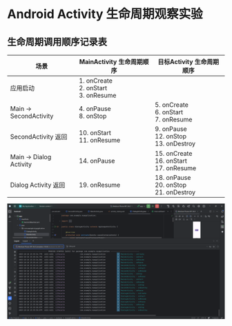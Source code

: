 # Android Activity 生命周期观察实验

## 生命周期调用顺序记录表

| 场景               | MainActivity 生命周期顺序 | 目标Activity 生命周期顺序 |
|--------------------|--------------------------|--------------------------|
| 应用启动           | 1. onCreate<br>2. onStart<br>3. onResume | |
| Main → SecondActivity | 4. onPause<br>8. onStop | 5. onCreate<br>6. onStart<br>7. onResume |
| SecondActivity 返回 | 10. onStart<br>11. onResume | 9. onPause<br>12. onStop<br>13. onDestroy |
| Main → Dialog Activity | 14. onPause | 15. onCreate<br>16. onStart<br>17. onResume |
| Dialog Activity 返回 | 19. onResume | 18. onPause<br>20. onStop<br>21. onDestroy |

![实验结果截图](https://github.com/lancasterJie/Android/blob/%E9%9F%A6%E6%80%9D%E7%9B%8842312194/%E7%AC%AC%E4%BA%8C%E6%AC%A1%E4%BD%9C%E4%B8%9A%E8%BF%90%E8%A1%8C%E7%BB%93%E6%9E%9C%E6%88%AA%E5%9B%BE.png)

